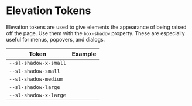 # Elevation Tokens

Elevation tokens are used to give elements the appearance of being raised off the page. Use them with the `box-shadow` property. These are especially useful for menus, popovers, and dialogs.

| Token                 | Example                                                                          |
| --------------------- | -------------------------------------------------------------------------------- |
| `--sl-shadow-x-small` | <div class="elevation-demo" style="box-shadow: var(--sl-shadow-x-small);"></div> |
| `--sl-shadow-small`   | <div class="elevation-demo" style="box-shadow: var(--sl-shadow-small);"></div>   |
| `--sl-shadow-medium`  | <div class="elevation-demo" style="box-shadow: var(--sl-shadow-medium);"></div>  |
| `--sl-shadow-large`   | <div class="elevation-demo" style="box-shadow: var(--sl-shadow-large);"></div>   |
| `--sl-shadow-x-large` | <div class="elevation-demo" style="box-shadow: var(--sl-shadow-x-large);"></div> |
